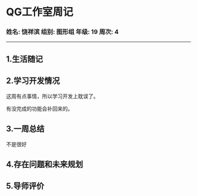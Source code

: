 # QG工作室周记
 ### 姓名: 饶祥滨     组别: 图形组      年级: 19         周次: 	4
---
## 1.生活随记



## 2.学习开发情况

这周有点事情，所以学习开发上耽误了。

有没完成的功能会补回来的。

## 3.一周总结

不是很好

## 4.存在问题和未来规划



## 5.导师评价

